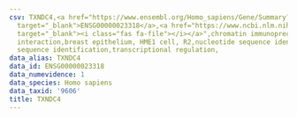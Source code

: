 ```yaml
---
csv: TXNDC4,<a href="https://www.ensembl.org/Homo_sapiens/Gene/Summary?db=core;g=ENSG00000023318"
  target="_blank">ENSG00000023318</a>,<a href="https://www.ncbi.nlm.nih.gov/pubmed/22863008"
  target="_blank"><i class="fas fa-file"></i></a>",chromatin immunoprecipitation assay,direct
  interaction,breast epithelium, HME1 cell, R2,nucleotide sequence identification,nucleotide
  sequence identification,transcriptional regulation,
data_alias: TXNDC4
data_id: ENSG00000023318
data_numevidence: 1
data_species: Homo sapiens
data_taxid: '9606'
title: TXNDC4
---
```

